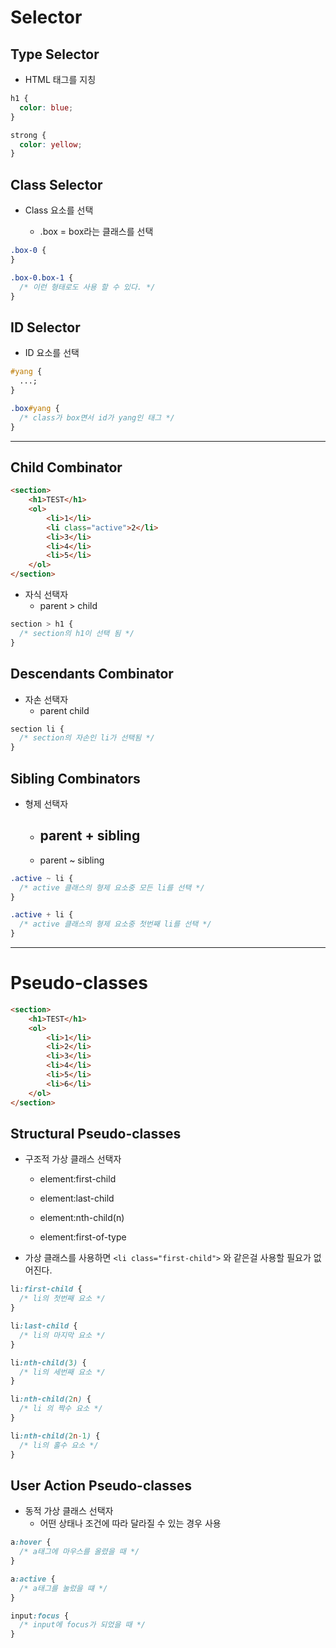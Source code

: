 # Selector

## Type Selector

- HTML 태그를 지칭

```css
h1 {
  color: blue;
}

strong {
  color: yellow;
}
```

## Class Selector

- Class 요소를 선택

  - .box = box라는 클래스를 선택

```css
.box-0 {
}

.box-0.box-1 {
  /* 이런 형태로도 사용 할 수 있다. */
}
```

## ID Selector

- ID 요소를 선택

```css
#yang {
  ...;
}

.box#yang {
  /* class가 box면서 id가 yang인 태그 */
}
```

---

## Child Combinator

```HTML
<section>
    <h1>TEST</h1>
    <ol>
        <li>1</li>
        <li class="active">2</li>
        <li>3</li>
        <li>4</li>
        <li>5</li>
    </ol>
</section>
```

- 자식 선택자
  - parent > child

```css
section > h1 {
  /* section의 h1이 선택 됨 */
}
```

## Descendants Combinator

- 자손 선택자
  - parent child

```css
section li {
  /* section의 자손인 li가 선택됨 */
}
```

## Sibling Combinators

- 형제 선택자

  - ## parent + sibling
  - parent ~ sibling

```css
.active ~ li {
  /* active 클래스의 형제 요소중 모든 li를 선택 */
}

.active + li {
  /* active 클래스의 형제 요소중 첫번째 li를 선택 */
}
```

---

# Pseudo-classes

```HTML
<section>
    <h1>TEST</h1>
    <ol>
        <li>1</li>
        <li>2</li>
        <li>3</li>
        <li>4</li>
        <li>5</li>
        <li>6</li>
    </ol>
</section>
```

## Structural Pseudo-classes

- 구조적 가상 클래스 선택자

  - element:first-child

  - element:last-child

  - element:nth-child(n)

  - element:first-of-type

- 가상 클래스를 사용하면 `<li class="first-child">` 와 같은걸 사용할 필요가 없어진다.

```css
li:first-child {
  /* li의 첫번째 요소 */
}

li:last-child {
  /* li의 마지막 요소 */
}

li:nth-child(3) {
  /* li의 세번째 요소 */
}

li:nth-child(2n) {
  /* li 의 짝수 요소 */
}

li:nth-child(2n-1) {
  /* li의 홀수 요소 */
}
```

## User Action Pseudo-classes

- 동적 가상 클래스 선택자
  - 어떤 상태나 조건에 따라 달라질 수 있는 경우 사용

```css
a:hover {
  /* a태그에 마우스를 올렸을 때 */
}

a:active {
  /* a태그를 눌렀을 떄 */
}

input:focus {
  /* input에 focus가 되었을 때 */
}
```
